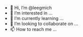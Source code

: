 - 👋 Hi, I’m @leegmich
- 👀 I’m interested in ...
- 🌱 I’m currently learning ...
- 💞️ I’m looking to collaborate on ...
- 📫 How to reach me ...

<!---
leegmich/leegmich is a ✨ special ✨ repository because its `README.md` (this file) appears on your GitHub profile.
You can click the Preview link to take a look at your changes.
--->
